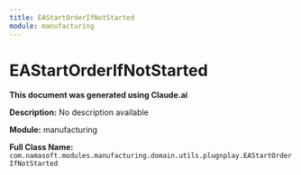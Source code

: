 ```yaml
---
title: EAStartOrderIfNotStarted
module: manufacturing
---
```



<div class='entity-flows'>

# EAStartOrderIfNotStarted

**This document was generated using Claude.ai**

**Description:** No description available

**Module:** manufacturing

**Full Class Name:** `com.namasoft.modules.manufacturing.domain.utils.plugnplay.EAStartOrderIfNotStarted`


</div>


